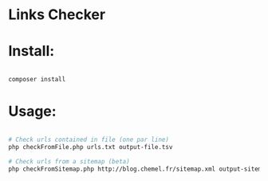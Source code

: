 Links Checker
====

Install:
======

```bash

composer install

```

Usage:
======

```bash

# Check urls contained in file (one par line)
php checkFromFile.php urls.txt output-file.tsv

# Check urls from a sitemap (beta)
php checkFromSitemap.php http://blog.chemel.fr/sitemap.xml output-sitemap.tsv

```